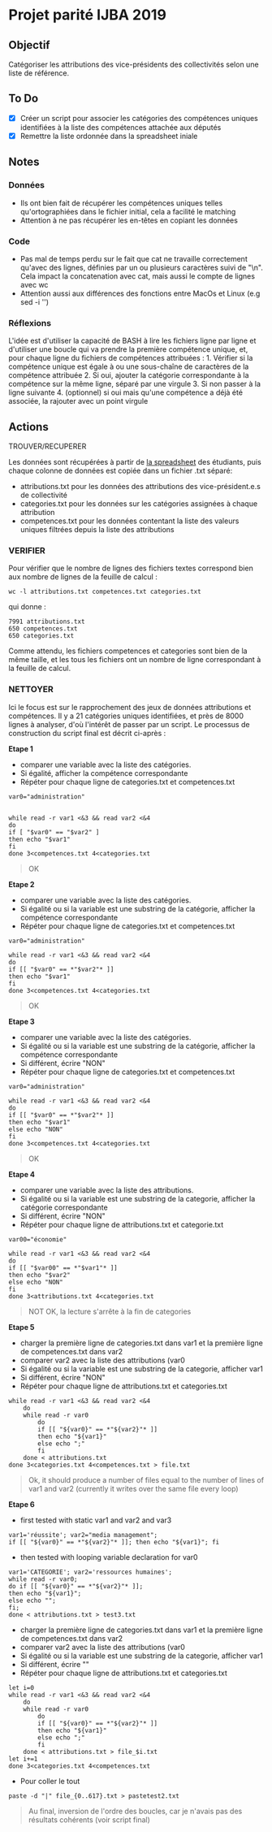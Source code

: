 # Projet parité IJBA 2019

## Objectif

Catégoriser les attributions des vice-présidents des collectivités selon une liste de référence.

## To Do

- [x] Créer un script pour associer les catégories des compétences uniques identifiées à la liste des compétences attachée aux députés
- [x] Remettre la liste ordonnée dans la spreadsheet iniale

## Notes

### Données

* Ils ont bien fait de récupérer les compétences uniques telles qu'ortographiées dans le fichier initial, cela a facilité le matching
* Attention à ne pas récupérer les en-têtes en copiant les données

### Code

* Pas mal de temps perdu sur le fait que cat ne travaille correctement qu'avec des lignes, définies par un ou plusieurs caractères suivi de "\n". Cela impact la concatenation avec cat, mais aussi le compte de lignes avec wc
* Attention aussi aux différences des fonctions entre MacOs et Linux (e.g sed -i '')

### Réflexions

L'idée est d'utiliser la capacité de BASH à lire les fichiers ligne par ligne et d'utiliser une boucle qui va prendre la première compétence unique, et, pour chaque ligne du fichiers de compétences attribuées :
	1. Vérifier si la compétence unique est égale à ou une sous-chaîne de caractères de la compétence attribuée
	2. Si oui, ajouter la catégorie correspondante à la compétence sur la même ligne, séparé par une virgule
	3. Si non passer à la ligne suivante
	4. (optionnel) si oui mais qu'une compétence a déjà été associée, la rajouter avec un point virgule

## Actions

TROUVER/RECUPERER

Les données sont récupérées à partir de [la spreadsheet](https://docs.google.com/spreadsheets/d/1emXWQNq5jxjOdcP1pJC-AMf3oA9M_4B_9AFMF0PHTsI/edit#gid=1255871619) des étudiants, puis chaque colonne de données est copiée dans un fichier .txt séparé:
* attributions.txt pour les données des attributions des vice-président.e.s de collectivité
* categories.txt pour les données sur les catégories assignées à chaque attribution
* competences.txt pour les données contentant la liste des valeurs uniques filtrées depuis la liste des attributions

### VERIFIER

Pour vérifier que le nombre de lignes des fichiers textes correspond bien aux nombre de lignes de la feuille de calcul :

`wc -l attributions.txt competences.txt categories.txt`

qui donne :

```
7991 attributions.txt
650 competences.txt
650 categories.txt
```

Comme attendu, les fichiers competences et categories sont bien de la même taille, et les tous les fichiers ont un nombre de ligne correspondant à la feuille de calcul.

### NETTOYER

Ici le focus est sur le rapprochement des jeux de données attributions et compétences. Il y a 21 catégories uniques identifiées, et près de 8000 lignes à analyser, d'où l'intérêt de passer par un script. Le processus de construction du script final est décrit ci-après :

**Etape 1**

* comparer une variable avec la liste des catégories. 
* Si égalité, afficher la compétence correspondante
* Répéter pour chaque ligne de categories.txt et competences.txt

```shell
var0="administration"


while read -r var1 <&3 && read var2 <&4 
do 
if [ "$var0" == "$var2" ] 
then echo "$var1" 
fi 
done 3<competences.txt 4<categories.txt
```

> OK

**Etape 2**

* comparer une variable avec la liste des catégories. 
* Si égalité ou si la variable est une substring de la catégorie, afficher la compétence correspondante
* Répéter pour chaque ligne de categories.txt et competences.txt

```shell
var0="administration"

while read -r var1 <&3 && read var2 <&4 
do 
if [[ "$var0" == *"$var2"* ]] 
then echo "$var1" 
fi 
done 3<competences.txt 4<categories.txt
```

> OK

**Etape 3**

* comparer une variable avec la liste des catégories. 
* Si égalité ou si la variable est une substring de la catégorie, afficher la compétence correspondante
* Si différent, écrire "NON"
* Répéter pour chaque ligne de categories.txt et competences.txt

```shell
var0="administration"

while read -r var1 <&3 && read var2 <&4 
do 
if [[ "$var0" == *"$var2"* ]] 
then echo "$var1" 
else echo "NON"
fi 
done 3<competences.txt 4<categories.txt
```

> OK

**Etape 4**

* comparer une variable avec la liste des attributions. 
* Si égalité ou si la variable est une substring de la categorie, afficher la catégorie correspondante
* Si différent, écrire "NON"
* Répéter pour chaque ligne de attributions.txt et categorie.txt

```shell
var00="économie"

while read -r var1 <&3 && read var2 <&4 
do 
if [[ "$var00" == *"$var1"* ]] 
then echo "$var2" 
else echo "NON"
fi 
done 3<attributions.txt 4<categories.txt
```

> NOT OK, la lecture s'arrête à la fin de categories

**Etape 5**

* charger la première ligne de categories.txt dans var1 et la première ligne de competences.txt dans var2
* comparer var2 avec la liste des attributions (var0
* Si égalité ou si la variable est une substring de la categorie, afficher var1
* Si différent, écrire "NON"
* Répéter pour chaque ligne de attributions.txt et categories.txt

```shell
while read -r var1 <&3 && read var2 <&4
    do
    while read -r var0 
        do 
        if [[ "${var0}" == *"${var2}"* ]]
        then echo "${var1}"
        else echo ";"
        fi
    done < attributions.txt
done 3<categories.txt 4<competences.txt > file.txt
```

> Ok, it should produce a number of files equal to the number of lines of var1 and var2 (currently it writes over the same file every loop)

**Etape 6**

* first tested with static var1 and var2 and var3

```shell
var1='réussite'; var2="media management"; 
if [[ "${var0}" == *"${var2}"* ]]; then echo "${var1}"; fi
```

* then tested with looping variable declaration for var0

```shell
var1='CATEGORIE'; var2='ressources humaines'; 
while read -r var0; 
do if [[ "${var0}" == *"${var2}"* ]]; 
then echo "${var1}"; 
else echo ""; 
fi; 
done < attributions.txt > test3.txt
```

* charger la première ligne de categories.txt dans var1 et la première ligne de competences.txt dans var2
* comparer var2 avec la liste des attributions (var0
* Si égalité ou si la variable est une substring de la categorie, afficher var1
* Si différent, écrire ""
* Répéter pour chaque ligne de attributions.txt et categories.txt

```shell
let i=0
while read -r var1 <&3 && read var2 <&4
    do
    while read -r var0 
        do 
        if [[ "${var0}" == *"${var2}"* ]]
        then echo "${var1}"
        else echo ";"
        fi
    done < attributions.txt > file_$i.txt
let i+=1
done 3<categories.txt 4<competences.txt
```

* Pour coller le tout

`paste -d "|" file_{0..617}.txt > pastetest2.txt`

> Au final, inversion de l'ordre des boucles, car je n'avais pas des résultats cohérents (voir script final)